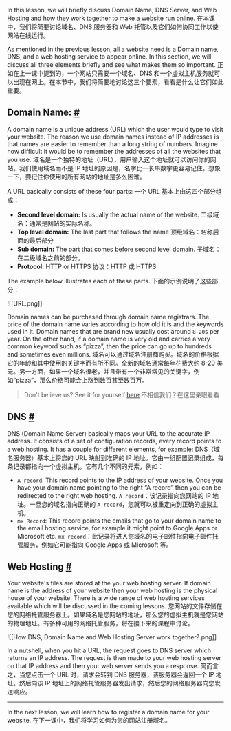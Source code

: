 In this lesson, we will briefly discuss Domain Name, DNS Server, and Web Hosting and how they work together to make a website run online.
在本课中，我们将简要讨论域名、DNS 服务器和 Web 托管以及它们如何协同工作以使网站在线运行。

As mentioned in the previous lesson, all a website need is a Domain name, DNS, and a web hosting service to appear online. In this section, we will discuss all three elements briefly and see what makes them so important.
正如在上一课中提到的，一个网站只需要一个域名、DNS 和一个虚拟主机服务就可以出现在网上。在本节中，我们将简要地讨论这三个要素，看看是什么让它们如此重要。

## Domain Name: [#](https://www.educative.io/courses/a-complete-guide-to-launching-your-website-from-local-to-live/B8RPzn2Y36J#Domain-Name:)

A domain name is a unique address (URL) which the user would type to visit your website. The reason we use domain names instead of IP addresses is that names are easier to remember than a long string of numbers. Imagine how difficult it would be to remember the addresses of all the websites that you use.
域名是一个独特的地址（URL），用户输入这个地址就可以访问你的网站。我们使用域名而不是 IP 地址的原因是，名字比一长串数字更容易记住。想象一下，要记住你使用的所有网站的地址是多么困难。

A URL basically consists of these four parts:
一个 URL 基本上由这四个部分组成：

- **Second level domain:** Is usually the actual name of the website.
二级域名：通常是网站的实际名称。
- **Top level domain:** The last part that follows the name
顶级域名：名称后面的最后部分
- **Sub domain:** The part that comes before second level domain.
子域名：在二级域名之前的部分。
- **Protocol:** HTTP or HTTPS
协议：HTTP 或 HTTPS

The example below illustrates each of these parts.
下面的示例说明了这些部分：

![[URL.png]]

Domain names can be purchased through domain name registrars. The price of the domain name varies according to how old it is and the keywords used in it. Domain names that are brand new usually cost around `8-20$` per year. On the other hand, if a domain name is very old and carries a very common keyword such as “pizza”, then the price can go up to hundreds and sometimes even millions.
域名可以通过域名注册商购买。域名的价格根据它的年龄和其中使用的关键字而有所不同。全新的域名通常每年花费大约 8-20 美元。另一方面，如果一个域名很老，并且带有一个非常常见的关键字，例如“pizza”，那么价格可能会上涨到数百甚至数百万。

> Don't believe us? See it for yourself [here](https://www.wired.com/2008/04/pizzacom-domain/)
> 不相信我们？在这里亲眼看看

## DNS [#](https://www.educative.io/courses/a-complete-guide-to-launching-your-website-from-local-to-live/B8RPzn2Y36J#DNS)

DNS (Domain Name Server) basically maps your URL to the accurate IP address. It consists of a set of configuration records, every record points to a web hosting. It has a couple for different elements, for example:
DNS（域名服务器）基本上将您的 URL 映射到准确的 IP 地址。它由一组配置记录组成，每条记录都指向一个虚拟主机。它有几个不同的元素，例如：

- `A record`: This record points to the IP address of your website. Once you have your domain name pointing to the right “A record” then you can be redirected to the right web hosting.
`A record`：该记录指向您网站的 IP 地址。一旦您的域名指向正确的 `A record`，您就可以被重定向到正确的虚拟主机。
- `mx Record`: This record points the emails that go to your domain name to the email hosting service, for example it might point to Google Apps or Microsoft etc.
`mx record`：此记录将进入您域名的电子邮件指向电子邮件托管服务，例如它可能指向 Google Apps 或 Microsoft 等。

## Web Hosting [#](https://www.educative.io/courses/a-complete-guide-to-launching-your-website-from-local-to-live/B8RPzn2Y36J#Web-Hosting)

Your website's files are stored at the your web hosting server. If domain name is the address of your website then your web hosting is the physical house of your website. There is a wide range of web hosting services available which will be discussed in the coming lessons.
您网站的文件存储在您的网络托管服务器上。如果域名是您网站的地址，那么您的虚拟主机就是您网站的物理地址。有多种可用的网络托管服务，将在接下来的课程中讨论。

![[How DNS, Domain Name and Web Hosting Server work together?.png]]

In a nutshell, when you hit a URL, the request goes to DNS server which returns an IP address. The request is then made to your web hosting server on that IP address and then your web server sends you a response.
简而言之，当您点击一个 URL 时，请求会转到 DNS 服务器，该服务器会返回一个 IP 地址。然后向该 IP 地址上的网络托管服务器发出请求，然后您的网络服务器向您发送响应。

---

In the next lesson, we will learn how to register a domain name for your website.
在下一课中，我们将学习如何为您的网站注册域名。

